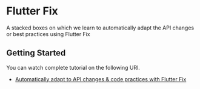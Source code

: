 # Flutter Fix

A stacked boxes on which we learn to automatically adapt the API changes or best practices using Flutter Fix

## Getting Started

You can watch complete tutorial on the following URl.

- [Automatically adapt to API changes & code practices with Flutter Fix](https://youtu.be/be8q_IO7Yls)


